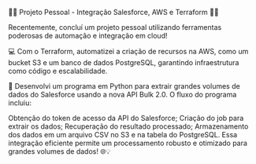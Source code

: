 🔧🚀 Projeto Pessoal - Integração Salesforce, AWS e Terraform 🚀🔧

Recentemente, concluí um projeto pessoal utilizando ferramentas poderosas de automação e integração em cloud!

💻 Com o Terraform, automatizei a criação de recursos na AWS, como um bucket S3 e um banco de dados PostgreSQL, garantindo infraestrutura como código e escalabilidade.

🐍 Desenvolvi um programa em Python para extrair grandes volumes de dados do Salesforce usando a nova API Bulk 2.0. O fluxo do programa incluiu:

Obtenção do token de acesso da API do Salesforce;
Criação do job para extrair os dados;
Recuperação do resultado processado;
Armazenamento dos dados em um arquivo CSV no S3 e na tabela do PostgreSQL.
Essa integração eficiente permite um processamento robusto e otimizado para grandes volumes de dados! 🌐💡
